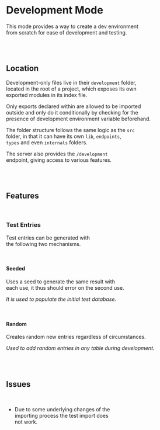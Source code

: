 
# Development Mode

This mode provides a way to create a dev environment <br>
from scratch for ease of development and testing.

<br>
<br>

## Location

Development-only files live in their `development` folder, <br>
located in the root of a project, which exposes its own <br>
exported modules in its index file.

Only exports declared within are allowed to be imported <br>
outside and only do it conditionally by checking for the <br>
presence of development environment variable beforehand.

The folder structure follows the same logic as the `src` <br>
folder, in that it can have its own `lib`, `endpoints`, <br>
`types` and even `internals` folders.

The server also provides the `/development` <br>
endpoint, giving access to various features.

<br>
<br>

## Features

<br>

### Test Entries

Test entries can be generated with <br>
the following two mechanisms.

<br>

#### Seeded

Uses a seed to generate the same result with <br>
each use, it thus should error on the second use.

*It is used to populate the initial test database.*

<br>

#### Random

Creates random new entries regardless of circumstances.

*Used to add random entries in any table during development.*

<br>
<br>

## Issues

<br>

-   Due to some underlying changes of the <br>
    importing process the test import does <br>
    not work.

<br>
